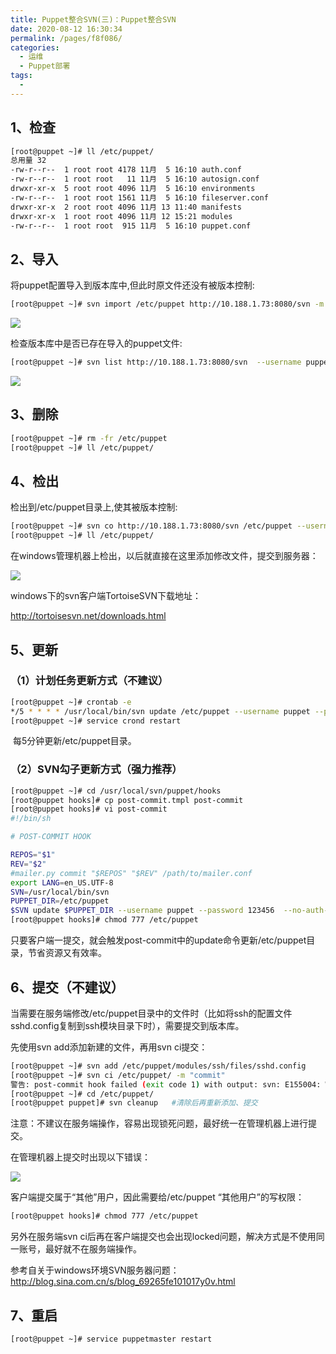 ```yaml
---
title: Puppet整合SVN(三)：Puppet整合SVN
date: 2020-08-12 16:30:34
permalink: /pages/f8f086/
categories: 
  - 运维
  - Puppet部署
tags: 
  - 
---
```

## 1、检查

```bash
[root@puppet ~]# ll /etc/puppet/
总用量 32
-rw-r--r--  1 root root 4178 11月  5 16:10 auth.conf
-rw-r--r--  1 root root   11 11月  5 16:10 autosign.conf
drwxr-xr-x  5 root root 4096 11月  5 16:10 environments
-rw-r--r--  1 root root 1561 11月  5 16:10 fileserver.conf
drwxr-xr-x  2 root root 4096 11月 13 11:40 manifests
drwxr-xr-x  1 root root 4096 11月 12 15:21 modules
-rw-r--r--  1 root root  915 11月  5 16:10 puppet.conf
```



## 2、导入

  将puppet配置导入到版本库中,但此时原文件还没有被版本控制:

```bash
[root@puppet ~]# svn import /etc/puppet http://10.188.1.73:8080/svn -m "import puppet" --username puppet --password 123456 --no-auth-cache
```


![](https://s3.51cto.com/wyfs02/M00/53/30/wKioL1RleB2D8W3cAAE4O39D7nY609.jpg)

检查版本库中是否已存在导入的puppet文件:

```bash
[root@puppet ~]# svn list http://10.188.1.73:8080/svn  --username puppet --password 123456 --no-auth-cache
```


![](https://s3.51cto.com/wyfs02/M02/53/30/wKioL1RleQbACV-TAAB0RJZ0G7A288.jpg)

## 3、删除

```bash
[root@puppet ~]# rm -fr /etc/puppet
[root@puppet ~]# ll /etc/puppet/
```



## 4、检出

  检出到/etc/puppet目录上,使其被版本控制:

```bash
[root@puppet ~]# svn co http://10.188.1.73:8080/svn /etc/puppet --username puppet --password 123456 --no-auth-cache
[root@puppet ~]# ll /etc/puppet/
```


  在windows管理机器上检出，以后就直接在这里添加修改文件，提交到服务器：

![](https://s3.51cto.com/wyfs02/M01/53/33/wKiom1RleXuhrrXfAAEsXqzhLRE993.jpg)

windows下的svn客户端TortoiseSVN下载地址：

http://tortoisesvn.net/downloads.html

## 5、更新

### （1）计划任务更新方式（不建议）

```bash
[root@puppet ~]# crontab -e
*/5 * * * * /usr/local/bin/svn update /etc/puppet --username puppet --password 123456  --no-auth-cache
[root@puppet ~]# service crond restart
```


​    每5分钟更新/etc/puppet目录。

### （2）SVN勾子更新方式（强力推荐）

```bash
[root@puppet ~]# cd /usr/local/svn/puppet/hooks
[root@puppet hooks]# cp post-commit.tmpl post-commit
[root@puppet hooks]# vi post-commit
#!/bin/sh 

# POST-COMMIT HOOK 

REPOS="$1" 
REV="$2" 
#mailer.py commit "$REPOS" "$REV" /path/to/mailer.conf 
export LANG=en_US.UTF-8 
SVN=/usr/local/bin/svn 
PUPPET_DIR=/etc/puppet 
$SVN update $PUPPET_DIR --username puppet --password 123456  --no-auth-cache
[root@puppet hooks]# chmod 777 /etc/puppet
```

​    只要客户端一提交，就会触发post-commit中的update命令更新/etc/puppet目录，节省资源又有效率。

## 6、提交（不建议）

当需要在服务端修改/etc/puppet目录中的文件时（比如将ssh的配置文件sshd.config复制到ssh模块目录下时），需要提交到版本库。

先使用svn add添加新建的文件，再用svn ci提交：

```bash
[root@puppet ~]# svn add /etc/puppet/modules/ssh/files/sshd.config
[root@puppet ~]# svn ci /etc/puppet/ -m "commit"
警告: post-commit hook failed (exit code 1) with output: svn: E155004: Working copy '/etc/puppet' locked. svn: E155004: '/etc/puppet' is already locked.
[root@puppet ~]# cd /etc/puppet/
[root@puppet puppet]# svn cleanup   #清除后再重新添加、提交
```


​    注意：不建议在服务端操作，容易出现锁死问题，最好统一在管理机器上进行提交。

在管理机器上提交时出现以下错误：

![](https://s3.51cto.com/wyfs02/M02/53/35/wKioL1RlgDugUsjJAAFZTjVtiNM430.jpg)

客户端提交属于“其他”用户，因此需要给/etc/puppet “其他用户”的写权限：

```bash
[root@puppet hooks]# chmod 777 /etc/puppet
```

另外在服务端svn ci后再在客户端提交也会出现locked问题，解决方式是不使用同一账号，最好就不在服务端操作。

参考自关于windows环境SVN服务器问题：http://blog.sina.com.cn/s/blog_69265fe101017y0v.html

## 7、重启

```bash
[root@puppet ~]# service puppetmaster restart
```

